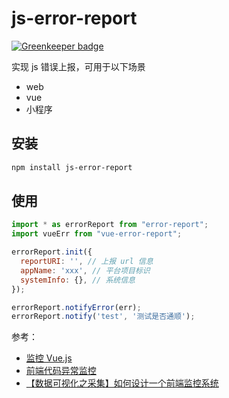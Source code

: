 # js-error-report

[![Greenkeeper badge](https://badges.greenkeeper.io/cloudyan/error-report.svg)](https://greenkeeper.io/)

实现 js 错误上报，可用于以下场景

- web
- vue
- 小程序

## 安装

```bash
npm install js-error-report
```

## 使用

```js
import * as errorReport from "error-report";
import vueErr from "vue-error-report";

errorReport.init({
  reportURI: '', // 上报 url 信息
  appName: 'xxx', // 平台项目标识
  systemInfo: {}, // 系统信息
});

errorReport.notifyError(err);
errorReport.notify('test', '测试是否通顺');
```

参考：

- [监控 Vue.js](https://docs.fundebug.com/notifier/javascript/framework/vuejs.html)
- [前端代码异常监控](http://rapheal.sinaapp.com/2014/11/06/javascript-error-monitor/)
- [【数据可视化之采集】如何设计一个前端监控系统](https://www.cnblogs.com/yexiaochai/p/6246490.html)
